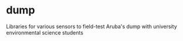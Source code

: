 # dump
Libraries for various sensors to field-test Aruba's dump with university environmental science students
